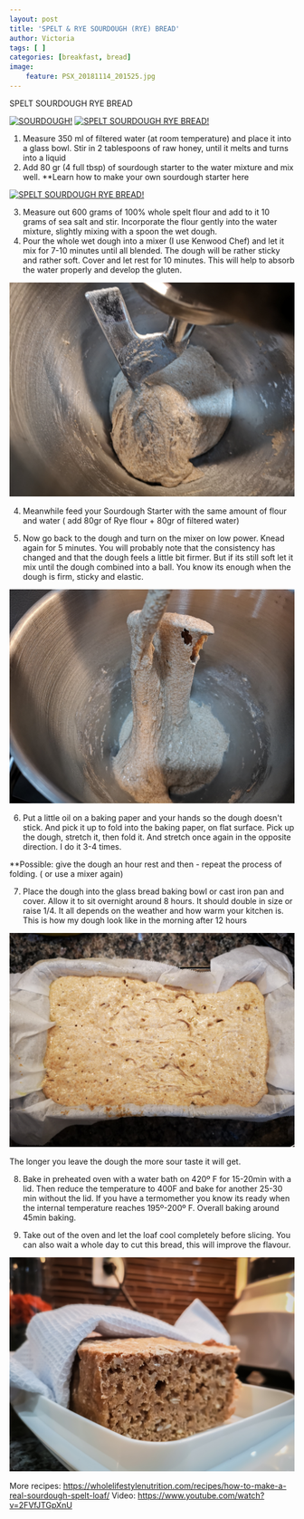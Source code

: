```yaml
---
layout: post
title: 'SPELT & RYE SOURDOUGH (RYE) BREAD'
author: Victoria
tags: [ ]
categories: [breakfast, bread]
image:
    feature: PSX_20181114_201525.jpg
---
```


SPELT SOURDOUGH RYE BREAD

[![SOURDOUGH!](/assets/images/PSX_20181112_095230.jpg "SOURDOUGH")](#)
[![SPELT SOURDOUGH RYE BREAD!](/assets/images/PSX_20181114_201525.jpg "SPELT SOURDOUGH RYE BREAD")](#)

1. Measure 350 ml of filtered water (at room temperature) and place it into a glass bowl. Stir in 2 tablespoons of raw honey, until it melts and turns into a liquid
2. Add 80 gr (4 full tbsp) of sourdough starter to the water mixture and mix well.
**Learn how to make your own sourdough starter here

[![SPELT SOURDOUGH RYE BREAD!](/assets/images/PSX_20181113_112854.jpg "SPELT SOURDOUGH RYE BREAD")](#)

3. Measure out 600 grams of 100% whole spelt flour and add to it 10 grams of sea salt and stir.
Incorporate the flour gently into the water mixture, slightly mixing with a spoon the wet dough.
1. Pour the whole wet dough into a mixer (I use Kenwood Chef) and let it mix for 7-10 minutes until all blended. 
The dough will be rather sticky and rather soft. Cover and let rest for 10 minutes. This will help to absorb the water properly and develop the gluten. 

[![SPELT SOURDOUGH RYE BREAD!](/assets/images/IMG_20181112_204423.jpg "SPELT SOURDOUGH RYE BREAD")](#)

4. Meanwhile feed your Sourdough Starter with the same amount of flour and water ( add 80gr of Rye flour + 80gr of filtered water)

5. Now go back to the dough and turn on the mixer on low power. Knead again for 5 minutes. 
You will probably note that the consistency has changed and that the dough feels a little bit firmer. But if its still soft let it mix until the dough combined into a ball. You know its enough when the dough is firm, sticky and elastic.

[![SPELT SOURDOUGH RYE BREAD!](/assets/images/IMG_20181112_204502.jpg "SPELT SOURDOUGH RYE BREAD")](#)

6. Put a little oil on a baking paper and your hands so the dough doesn't stick. And pick it up to fold into the baking paper, on flat surface. Pick up the dough, stretch it, then fold it. And stretch once again in the opposite direction. I do it 3-4 times.

**Possible: give the dough an hour rest and then - repeat the process of folding. ( or use a mixer again) 

7. Place the dough into the glass bread baking bowl or cast iron pan and cover. Allow it to sit overnight around 8 hours.
It should double in size or raise 1/4. It all depends on the weather and how warm your kitchen is.
This is how my dough look like in the morning after 12 hours

[![SPELT SOURDOUGH RYE BREAD!](/assets/images/IMG_20181113_074548.jpg "SPELT SOURDOUGH RYE BREAD")](#)

The longer you leave the dough the more sour taste it will get.

8. Bake in preheated oven with a water bath on 420º F for 15-20min with a lid. 
Then reduce the temperature to 400F and bake for another 25-30 min without the lid.
If you have a termomether you know its ready when the internal temperature reaches 195º-200º F. 
Overall baking around 45min baking. 

9. Take out of the oven and let the loaf cool completely before slicing. You can also wait a whole day to cut this bread, this will improve the flavour.

[![SPELT SOURDOUGH RYE BREAD!](/assets/images/PSX_20181113_114300.jpg "SPELT SOURDOUGH RYE BREAD")](#)

More recipes: https://wholelifestylenutrition.com/recipes/how-to-make-a-real-sourdough-spelt-loaf/
Video: https://www.youtube.com/watch?v=2FVfJTGpXnU





